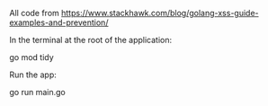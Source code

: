All code from https://www.stackhawk.com/blog/golang-xss-guide-examples-and-prevention/

In the terminal at the root of the application:

go mod tidy

Run the app:

go run main.go
